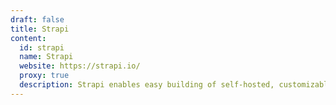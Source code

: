 ```yaml
---
draft: false
title: Strapi
content:
  id: strapi
  name: Strapi
  website: https://strapi.io/
  proxy: true
  description: Strapi enables easy building of self-hosted, customizable, performant content API.
---
```

